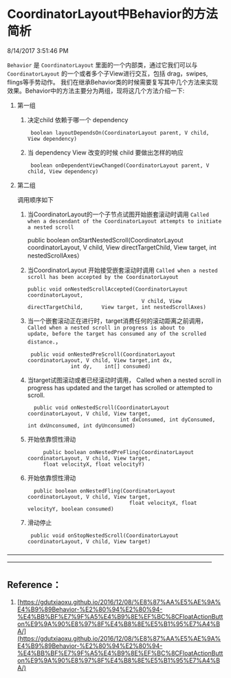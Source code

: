 # CoordinatorLayout中Behavior的方法简析 #
8/14/2017 3:51:46 PM 

`Behavior` 是 `CoordinatorLayout` 里面的一个内部类，通过它我们可以与 `CoordinatorLayout` 的一个或者多个子View进行交互，包括 drag，swipes, flings等手势动作。
我们在继承Behavior类的时候需要复写其中几个方法来实现效果。Behavior中的方法主要分为两组，现将这几个方法介绍一下:

1. 第一组
	
	1. 决定child 依赖于哪一个 dependency
	    
			boolean	layoutDependsOn(CoordinatorLayout parent, V child, View dependency)
	
	2. 当 dependency View 改变的时候 child 要做出怎样的响应
		
			boolean	onDependentViewChanged(CoordinatorLayout parent, V child, View dependency)

2. 第二组

	调用顺序如下

	1.   当CoordinatorLayout的一个子节点试图开始嵌套滚动时调用
	     `Called when a descendant of the CoordinatorLayout attempts to initiate a nested scroll`
	
			public boolean onStartNestedScroll(CoordinatorLayout coordinatorLayout, 
												V child, View directTargetChild, View target, int nestedScrollAxes）
	
	
	2.	当CoordinatorLayout 开始接受嵌套滚动时调用 
		`Called when a nested scroll has been accepted by the CoordinatorLayout	`

		    public void onNestedScrollAccepted(CoordinatorLayout coordinatorLayout,
												 V child, View 	directTargetChild, 		View target, int nestedScrollAxes)
	


	3. 当一个嵌套滚动正在进行时，target消费任何的滚动距离之前调用，
	`Called when a nested scroll in progress is about to 		update, before the target has consumed any of the scrolled distance.`， 
	     	
			public void onNestedPreScroll(CoordinatorLayout coordinatorLayout, V child, View target,int dx,
						 int dy, 	int[] consumed)
	
	4. 当target试图滚动或者已经滚动时调用，
		Called when a nested scroll in progress has updated and the target has scrolled or attempted to scroll.  
			
			 public void onNestedScroll(CoordinatorLayout coordinatorLayout, V child, View target,
               							 int dxConsumed, int dyConsumed, int dxUnconsumed, int dyUnconsumed)
	
	5. 开始依靠惯性滑动
		    
				public boolean onNestedPreFling(CoordinatorLayout coordinatorLayout, V child, View target,
                float velocityX, float velocityY)	
	
	6. 开始依靠惯性滑动
	  
			 public boolean onNestedFling(CoordinatorLayout coordinatorLayout, V child, View target,
            							    float velocityX, float velocityY, boolean consumed)
	
	7. 滑动停止   
		   
			public void onStopNestedScroll(CoordinatorLayout coordinatorLayout, V child, View target) 
   
                
	
	 
 


——————————————————————————————————————————————————————————————————————
	
## Reference： ##

1. [https://gdutxiaoxu.github.io/2016/12/08/%E8%87%AA%E5%AE%9A%E4%B9%89Behavior-%E2%80%94%E2%80%94-%E4%BB%BF%E7%9F%A5%E4%B9%8E%EF%BC%8CFloatActionButton%E9%9A%90%E8%97%8F%E4%B8%8E%E5%B1%95%E7%A4%BA/](https://gdutxiaoxu.github.io/2016/12/08/%E8%87%AA%E5%AE%9A%E4%B9%89Behavior-%E2%80%94%E2%80%94-%E4%BB%BF%E7%9F%A5%E4%B9%8E%EF%BC%8CFloatActionButton%E9%9A%90%E8%97%8F%E4%B8%8E%E5%B1%95%E7%A4%BA/)

 







